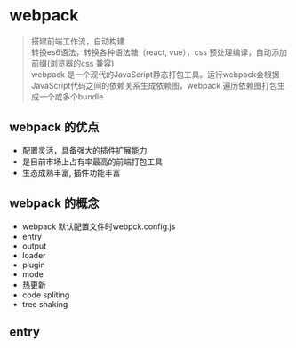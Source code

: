 # webpack
> 搭建前端工作流，自动构建<br/>
> 转换es6语法，转换各种语法糖（react, vue），css 预处理编译，自动添加前缀(浏览器的css 兼容)<br/>
> webpack 是一个现代的JavaScript静态打包工具。运行webpack会根据JavaScript代码之间的依赖关系生成依赖图，webpack 遍历依赖图打包生成一个或多个bundle<br/>
## webpack 的优点
- 配置灵活，具备强大的插件扩展能力
- 是目前市场上占有率最高的前端打包工具
- 生态成熟丰富, 插件功能丰富
## webpack 的概念
 - webpack 默认配置文件时webpck.config.js
 - entry
 - output
 - loader
 - plugin
 - mode
 - 热更新
 - code spliting
 - tree shaking
 ## entry